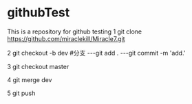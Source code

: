 # githubTest
This is a repository for github testing
1 git clone https://github.com/miraclekill/Miracle7.git 

2 git checkout -b dev #分支
  ---git add .
  ---git commit -m 'add.'

3 git checkout master

4 git merge dev

5 git push